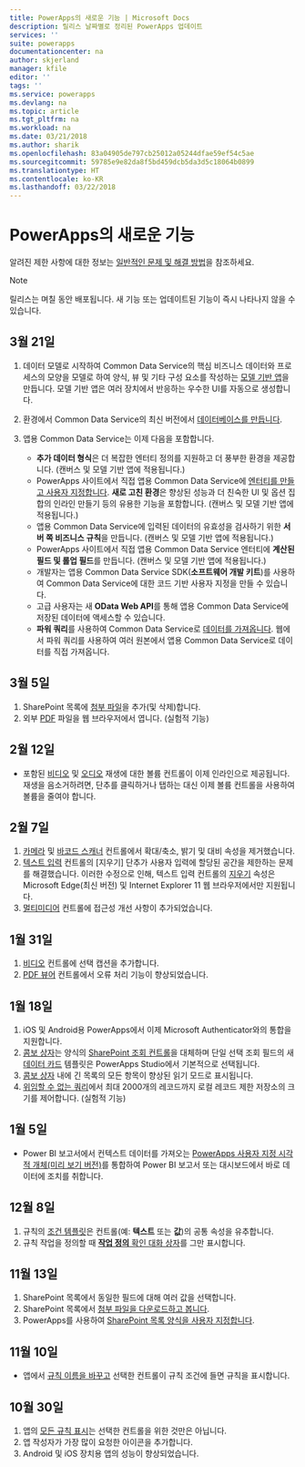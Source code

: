 ```yaml
---
title: PowerApps의 새로운 기능 | Microsoft Docs
description: 릴리스 날짜별로 정리된 PowerApps 업데이트
services: ''
suite: powerapps
documentationcenter: na
author: skjerland
manager: kfile
editor: ''
tags: ''
ms.service: powerapps
ms.devlang: na
ms.topic: article
ms.tgt_pltfrm: na
ms.workload: na
ms.date: 03/21/2018
ms.author: sharik
ms.openlocfilehash: 83a04905de797cb25012a05244dfae59ef54c5ae
ms.sourcegitcommit: 59785e9e82da8f5bd459dcb5da3d5c18064b0899
ms.translationtype: HT
ms.contentlocale: ko-KR
ms.lasthandoff: 03/22/2018
---
```

# <a name="whats-new-in-powerapps"></a>PowerApps의 새로운 기능
알려진 제한 사항에 대한 정보는 [일반적인 문제 및 해결 방법](common-issues-and-resolutions.md)을 참조하세요.

> [!NOTE]
> 릴리스는 며칠 동안 배포됩니다. 새 기능 또는 업데이트된 기능이 즉시 나타나지 않을 수 있습니다.

## <a name="mar-21"></a>3월 21일
1. 데이터 모델로 시작하여 Common Data Service의 핵심 비즈니스 데이터와 프로세스의 모양을 모델로 하여 양식, 뷰 및 기타 구성 요소를 작성하는 [모델 기반 앱](../model-driven-apps/model-driven-app-overview.md)을 만듭니다. 모델 기반 앱은 여러 장치에서 반응하는 우수한 UI를 자동으로 생성합니다.
2. 환경에서 Common Data Service의 최신 버전에서 [데이터베이스를 만듭니다](../../administrator/create-database.md).
3. 앱용 Common Data Service는 이제 다음을 포함합니다.

    - **추가 데이터 형식**은 더 복잡한 엔터티 정의를 지원하고 더 풍부한 환경을 제공합니다. (캔버스 및 모델 기반 앱에 적용됩니다.)
    - PowerApps 사이트에서 직접 앱용 Common Data Service에 [엔터티를 만들고 사용자 지정합니다](../common-data-service/data-platform-create-entity.md). **새로 고친 환경**은 향상된 성능과 더 친숙한 UI 및 옵션 집합의 인라인 만들기 등의 유용한 기능을 포함합니다. (캔버스 및 모델 기반 앱에 적용됩니다.) 
    - 앱용 Common Data Service에 입력된 데이터의 유효성을 검사하기 위한 **서버 쪽 비즈니스 규칙**을 만듭니다. (캔버스 및 모델 기반 앱에 적용됩니다.)
    - PowerApps 사이트에서 직접 앱용 Common Data Service 엔터티에 **계산된 필드 및 롤업 필드**를 만듭니다. (캔버스 및 모델 기반 앱에 적용됩니다.)  
    - 개발자는 앱용 Common Data Service SDK(**소프트웨어 개발 키트**)를 사용하여 Common Data Service에 대한 코드 기반 사용자 지정을 만들 수 있습니다. 
    - 고급 사용자는 새 **OData Web API**를 통해 앱용 Common Data Service에 저장된 데이터에 액세스할 수 있습니다. 
    - **파워 쿼리**를 사용하여 Common Data Service로 [데이터를 가져옵니다](../common-data-service/data-platform-cds-newentity-pq.md). 웹에서 파워 쿼리를 사용하여 여러 원본에서 앱용 Common Data Service로 데이터를 직접 가져옵니다.

## <a name="mar-5"></a>3월 5일
1. SharePoint 목록에 [첨부 파일](controls/control-attachments.md)을 추가(및 삭제)합니다.
2. 외부 [PDF](controls/control-pdf-viewer.md) 파일을 웹 브라우저에서 엽니다. (실험적 기능)

## <a name="feb-12"></a>2월 12일
* 포함된 [비디오](controls/control-audio-video.md) 및 [오디오](controls/control-audio-video.md) 재생에 대한 볼륨 컨트롤이 이제 인라인으로 제공됩니다. 재생을 음소거하려면, 단추를 클릭하거나 탭하는 대신 이제 볼륨 컨트롤을 사용하여 볼륨을 줄여야 합니다.

## <a name="feb-7"></a>2월 7일
1. [카메라](controls/control-camera.md) 및 [바코드 스캐너](controls/control-barcodescanner.md) 컨트롤에서 확대/축소, 밝기 및 대비 속성을 제거했습니다.
2. [텍스트 입력](controls/control-text-input.md) 컨트롤의 [지우기] 단추가 사용자 입력에 할당된 공간을 제한하는 문제를 해결했습니다. 이러한 수정으로 인해, 텍스트 입력 컨트롤의 [지우기](controls/control-text-input.md#additional-properties) 속성은 Microsoft Edge(최신 버전) 및 Internet Explorer 11 웹 브라우저에서만 지원됩니다.
3. [멀티미디어](add-images-pictures-audio-video.md) 컨트롤에 접근성 개선 사항이 추가되었습니다.

## <a name="jan-31"></a>1월 31일
1. [비디오](controls/control-audio-video.md) 컨트롤에 선택 캡션을 추가합니다.
2. [PDF 뷰어](controls/control-pdf-viewer.md) 컨트롤에서 오류 처리 기능이 향상되었습니다.

## <a name="jan-18"></a>1월 18일
1. iOS 및 Android용 PowerApps에서 이제 Microsoft Authenticator와의 통합을 지원합니다.
2. [콤보 상자](controls/control-combo-box.md)는 양식의 [SharePoint 조회 컨트롤](sharepoint-lookup-fields.md)을 대체하며 단일 선택 조회 필드의 새 [데이터 카드](working-with-cards.md) 템플릿은 PowerApps Studio에서 기본적으로 선택됩니다.
3. [콤보 상자](controls/control-combo-box.md) 내에 긴 목록의 모든 항목이 향상된 읽기 모드로 표시됩니다.
4. [위임할 수 없는 쿼리](delegation-overview.md#non-delegable-limits)에서 최대 2000개의 레코드까지 로컬 레코드 제한 저장소의 크기를 제어합니다. (실험적 기능)

## <a name="jan-5"></a>1월 5일
* Power BI 보고서에서 컨텍스트 데이터를 가져오는 [PowerApps 사용자 지정 시각적 개체(미리 보기 버전)](https://powerapps.microsoft.com/blog/powerbi-powerapps-visual/)를 통합하여 Power BI 보고서 또는 대시보드에서 바로 데이터에 조치를 취합니다.

## <a name="dec-8"></a>12월 8일
1. 규칙의 [조건 템플릿](working-with-rules.md)은 컨트롤(예: **텍스트** 또는 **값**)의 공통 속성을 유추합니다.
2. 규칙 작업을 정의할 때 [**작업 정의** 확인 대화 상자](working-with-rules.md)를 그만 표시합니다.

## <a name="nov-13"></a>11월 13일
1. SharePoint 목록에서 동일한 필드에 대해 여러 값을 선택합니다.
2. SharePoint 목록에서 [첨부 파일을 다운로드하고 봅니다](controls/control-attachments.md).
3. PowerApps를 사용하여 [SharePoint 목록 양식을 사용자 지정합니다](customize-list-form.md).

## <a name="nov-10"></a>11월 10일
* 앱에서 [규칙 이름을 바꾸고](working-with-rules.md) 선택한 컨트롤이 규칙 조건에 들면 규칙을 표시합니다.

## <a name="oct-30"></a>10월 30일
1. 앱의 [모든 규칙 표시](working-with-rules.md)는 선택한 컨트롤을 위한 것만은 아닙니다.
2. 앱 작성자가 가장 많이 요청한 아이콘을 추가합니다.
3. Android 및 iOS 장치용 앱의 성능이 향상되었습니다.
